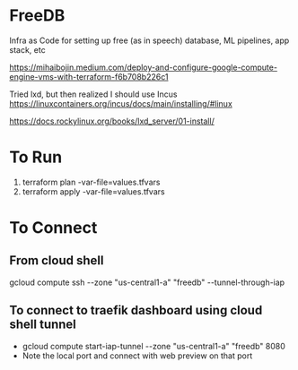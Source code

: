 # FreeDB
Infra as Code for setting up free (as in speech) database, ML pipelines, app stack, etc

https://mihaibojin.medium.com/deploy-and-configure-google-compute-engine-vms-with-terraform-f6b708b226c1


Tried lxd, but then realized I should use Incus
https://linuxcontainers.org/incus/docs/main/installing/#linux

https://docs.rockylinux.org/books/lxd_server/01-install/

# To Run
1. terraform plan -var-file=values.tfvars
1. terraform apply -var-file=values.tfvars

# To Connect

## From cloud shell
gcloud compute ssh --zone "us-central1-a" "freedb" --tunnel-through-iap


## To connect to traefik dashboard using cloud shell tunnel
- gcloud compute start-iap-tunnel --zone "us-central1-a" "freedb" 8080
- Note the local port and connect with web preview on that port
